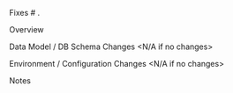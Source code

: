 Fixes # .

Overview
<short description about the PR>

Data Model / DB Schema Changes
<N/A if no changes>

Environment / Configuration Changes
<N/A if no changes>

Notes
